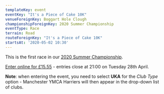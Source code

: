```yaml
---
templateKey: event
eventKey: "It's a Piece of Cake 10K"
venueForeignKey: Boggart Hole Clough
championshipForeignKey: 2020 Summer Championship
eventType: Race
terrain: Road
routeForeignKey: "It's a Piece of Cake 10K"
startsAt: '2020-05-02 10:30'
---
```

This is the first race in our [2020 Summer Championship](/championships/2020-summer-championship/).

[Enter online for £15.55](https://www.racespace.com/gb/race-director/it-s-a-piece-of-cake-10km-2020) - entries close at 21:00 on Tuesday 28th April.

**Note**: when entering the event, you need to select **UKA** for the _Club Type_ option -
Manchester YMCA Harriers will then appear in the drop-down list of clubs.
